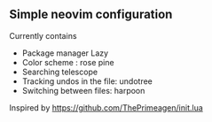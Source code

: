 Simple neovim configuration
---------------------------

Currently contains

- Package manager Lazy
- Color scheme : rose pine
- Searching telescope
- Tracking undos in the file: undotree
- Switching between files: harpoon 

Inspired by https://github.com/ThePrimeagen/init.lua

